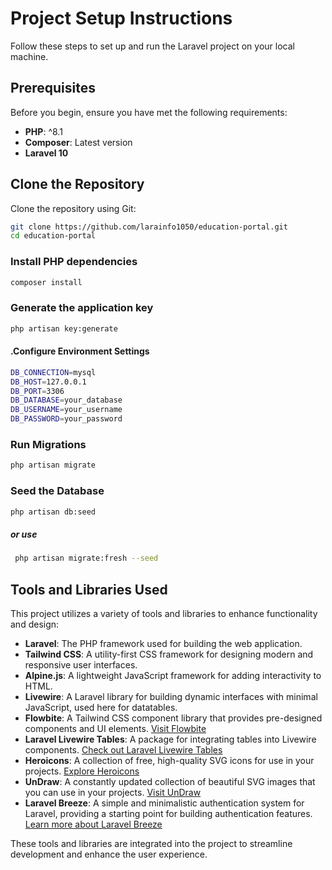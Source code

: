 # Project Setup Instructions

Follow these steps to set up and run the Laravel project on your local machine.
## Prerequisites

Before you begin, ensure you have met the following requirements:

- **PHP**: ^8.1
- **Composer**: Latest version
- **Laravel 10**

## Clone the Repository

Clone the repository using Git:

```bash
git clone https://github.com/larainfo1050/education-portal.git
cd education-portal
```
### Install PHP dependencies
```bash
composer install
```
### Generate the application key
```bash
php artisan key:generate
```

#### .Configure Environment Settings
```bash
DB_CONNECTION=mysql
DB_HOST=127.0.0.1
DB_PORT=3306
DB_DATABASE=your_database
DB_USERNAME=your_username
DB_PASSWORD=your_password
```
### Run Migrations
```bash
php artisan migrate
```
### Seed the Database
```bash
php artisan db:seed
```
##### or use
```bash
 php artisan migrate:fresh --seed
```
## Tools and Libraries Used

This project utilizes a variety of tools and libraries to enhance functionality and design:

- **Laravel**: The PHP framework used for building the web application.
- **Tailwind CSS**: A utility-first CSS framework for designing modern and responsive user interfaces.
- **Alpine.js**: A lightweight JavaScript framework for adding interactivity to HTML.
- **Livewire**: A Laravel library for building dynamic interfaces with minimal JavaScript, used here for datatables.
- **Flowbite**: A Tailwind CSS component library that provides pre-designed components and UI elements. [Visit Flowbite](https://flowbite.com/)
- **Laravel Livewire Tables**: A package for integrating tables into Livewire components. [Check out Laravel Livewire Tables](https://github.com/laravel-livewire/tables)
- **Heroicons**: A collection of free, high-quality SVG icons for use in your projects. [Explore Heroicons](https://heroicons.com/)
- **UnDraw**: A constantly updated collection of beautiful SVG images that you can use in your projects. [Visit UnDraw](https://undraw.co/)
- **Laravel Breeze**: A simple and minimalistic authentication system for Laravel, providing a starting point for building authentication features. [Learn more about Laravel Breeze](https://laravel.com/docs/10.x)

These tools and libraries are integrated into the project to streamline development and enhance the user experience.
